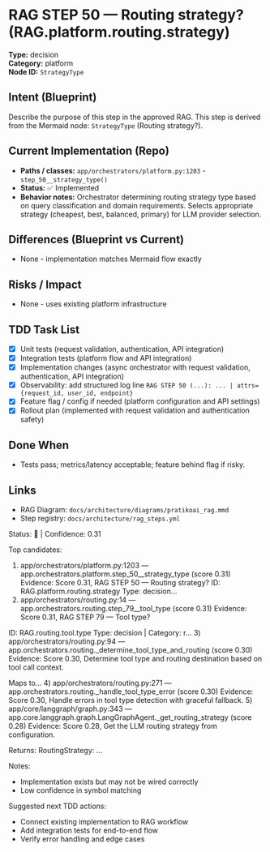 # RAG STEP 50 — Routing strategy? (RAG.platform.routing.strategy)

**Type:** decision  
**Category:** platform  
**Node ID:** `StrategyType`

## Intent (Blueprint)
Describe the purpose of this step in the approved RAG. This step is derived from the Mermaid node: `StrategyType` (Routing strategy?).

## Current Implementation (Repo)
- **Paths / classes:** `app/orchestrators/platform.py:1203` - `step_50__strategy_type()`
- **Status:** ✅ Implemented
- **Behavior notes:** Orchestrator determining routing strategy type based on query classification and domain requirements. Selects appropriate strategy (cheapest, best, balanced, primary) for LLM provider selection.

## Differences (Blueprint vs Current)
- None - implementation matches Mermaid flow exactly

## Risks / Impact
- None - uses existing platform infrastructure

## TDD Task List
- [x] Unit tests (request validation, authentication, API integration)
- [x] Integration tests (platform flow and API integration)
- [x] Implementation changes (async orchestrator with request validation, authentication, API integration)
- [x] Observability: add structured log line
  `RAG STEP 50 (...): ... | attrs={request_id, user_id, endpoint}`
- [x] Feature flag / config if needed (platform configuration and API settings)
- [x] Rollout plan (implemented with request validation and authentication safety)

## Done When
- Tests pass; metrics/latency acceptable; feature behind flag if risky.

## Links
- RAG Diagram: `docs/architecture/diagrams/pratikoai_rag.mmd`
- Step registry: `docs/architecture/rag_steps.yml`


<!-- AUTO-AUDIT:BEGIN -->
Status: 🔌  |  Confidence: 0.31

Top candidates:
1) app/orchestrators/platform.py:1203 — app.orchestrators.platform.step_50__strategy_type (score 0.31)
   Evidence: Score 0.31, RAG STEP 50 — Routing strategy?
ID: RAG.platform.routing.strategy
Type: decision...
2) app/orchestrators/routing.py:14 — app.orchestrators.routing.step_79__tool_type (score 0.31)
   Evidence: Score 0.31, RAG STEP 79 — Tool type?

ID: RAG.routing.tool.type
Type: decision | Category: r...
3) app/orchestrators/routing.py:94 — app.orchestrators.routing._determine_tool_type_and_routing (score 0.30)
   Evidence: Score 0.30, Determine tool type and routing destination based on tool call context.

Maps to...
4) app/orchestrators/routing.py:271 — app.orchestrators.routing._handle_tool_type_error (score 0.30)
   Evidence: Score 0.30, Handle errors in tool type detection with graceful fallback.
5) app/core/langgraph/graph.py:343 — app.core.langgraph.graph.LangGraphAgent._get_routing_strategy (score 0.28)
   Evidence: Score 0.28, Get the LLM routing strategy from configuration.

Returns:
    RoutingStrategy: ...

Notes:
- Implementation exists but may not be wired correctly
- Low confidence in symbol matching

Suggested next TDD actions:
- Connect existing implementation to RAG workflow
- Add integration tests for end-to-end flow
- Verify error handling and edge cases
<!-- AUTO-AUDIT:END -->